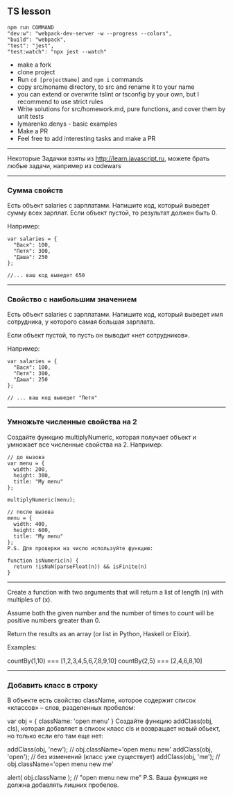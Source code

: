 ## TS lesson

```
npm run COMMAND
"dev:w": "webpack-dev-server -w --progress --colors",
"build": "webpack",
"test": "jest",
"test:watch": "npx jest --watch"
```

- make a fork
- clone project
- Run `cd [projectName]` and  `npm i` commands
- copy src/noname directory, to src and rename it to your name
- you can extend or overwrite tslint or tsconfig by your own, but I recommend to use strict rules
- Write solutions for src/homework.md, pure functions, and cover them by unit tests
- lymarenko.denys - basic examples
- Make a PR
- Feel free to add interesting tasks and make a PR


***


Некоторые Задачки взяты из http://learn.javascript.ru, можете брать любые задачи, например из codewars
***
### Сумма свойств
Есть объект salaries с зарплатами. Напишите код, который выведет сумму всех зарплат.
Если объект пустой, то результат должен быть 0.

Например:
```
var salaries = {
  "Вася": 100,
  "Петя": 300,
  "Даша": 250
};

//... ваш код выведет 650
```


***
### Свойство с наибольшим значением
Есть объект salaries с зарплатами. Напишите код, который выведет имя сотрудника, у которого самая большая зарплата.

Если объект пустой, то пусть он выводит «нет сотрудников».

Например:

```
var salaries = {
  "Вася": 100,
  "Петя": 300,
  "Даша": 250
};

// ... ваш код выведет "Петя"
```


***
### Умножьте численные свойства на 2
Создайте функцию multiplyNumeric, которая получает объект и умножает все численные свойства на 2. Например:
```
// до вызова
var menu = {
  width: 200,
  height: 300,
  title: "My menu"
};

multiplyNumeric(menu);

// после вызова
menu = {
  width: 400,
  height: 600,
  title: "My menu"
};
P.S. Для проверки на число используйте функцию:

function isNumeric(n) {
  return !isNaN(parseFloat(n)) && isFinite(n)
}
```



***
Create a function with two arguments that will return a list of length (n) with multiples of (x).

Assume both the given number and the number of times to count will be positive numbers greater than 0.

Return the results as an array (or list in Python, Haskell or Elixir).

Examples:

countBy(1,10) === [1,2,3,4,5,6,7,8,9,10]
countBy(2,5) === [2,4,6,8,10]



***
### Добавить класс в строку
В объекте есть свойство className, которое содержит список «классов» – слов, разделенных пробелом:

var obj = {
  className: 'open menu'
}
Создайте функцию addClass(obj, cls), которая добавляет в список класс cls и возвращает новый обьект, но только если его там еще нет:

addClass(obj, 'new'); // obj.className='open menu new'
addClass(obj, 'open'); // без изменений (класс уже существует)
addClass(obj, 'me'); // obj.className='open menu new me'

alert( obj.className ); // "open menu new me"
P.S. Ваша функция не должна добавлять лишних пробелов.